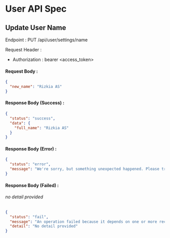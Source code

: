 # User API Spec

## Update User Name

Endpoint : PUT /api/user/settings/name

Request Header :
- Authorization : bearer <access_token>

#### Request Body :

```json
{
  "new_name": "Rizkia AS"
}
```

#### Response Body (Success) :

```json
{
  "status": "success",
  "data": {
    "full_name": "Rizkia AS"
  }
}
```

#### Response Body (Error) :

```json
{
  "status": "error",
  "message": "We're sorry, but something unexpected happened. Please try again later."
}
```

#### Response Body (Failed) :

###### no detail provided 

```json
{
  "status": "fail",
  "message": "An operation failed because it depends on one or more records that were required but not found. {cause}",
  "detail": "No detail provided"
}
```
